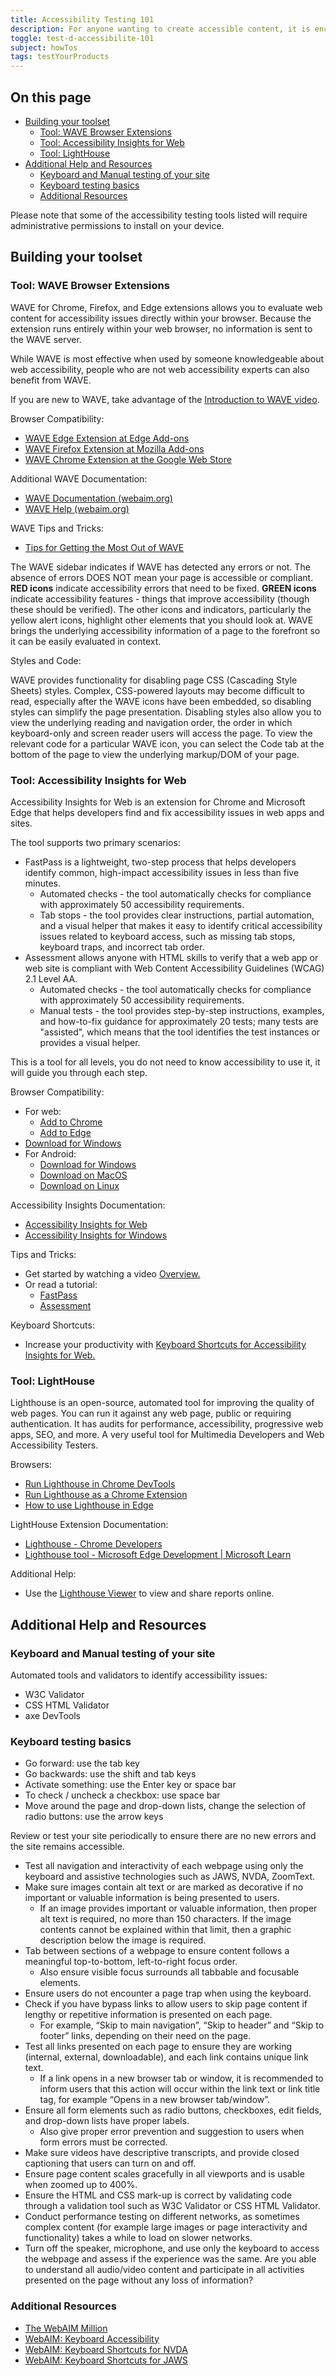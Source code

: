 ```yaml
---
title: Accessibility Testing 101
description: For anyone wanting to create accessible content, it is encouraged to use automated accessibility testing tools. These testing tools will help content creators as they build their content by finding errors and offering suggestions to improve the accessibility of their product, application or web site. On this page a list of recommended accessibility testing tools has been made available.
toggle: test-d-accessibilite-101
subject: howTos
tags: testYourProducts
---
```


## On this page

- [Building your toolset](#building-your-toolset)
  - [Tool: WAVE Browser Extensions](#tool-wave-browser-extensions)
  - [Tool: Accessibility Insights for Web](#tool-accessibility-insights-for-web)
  - [Tool: LightHouse](#tool-lighthouse)
- [Additional Help and Resources](#additional-help-and-resources)
  - [Keyboard and Manual testing of your site](#keyboard-and-manual-testing-of-your-site)
  - [Keyboard testing basics](#keyboard-testing-basics)
  - [Additional Resources](#additional-resources)

Please note that some of the accessibility testing tools listed will require administrative permissions to install on your device.

## Building your toolset

### Tool: WAVE Browser Extensions

WAVE for Chrome, Firefox, and Edge extensions allows you to evaluate web content for accessibility issues directly within your browser. Because the extension runs entirely within your web browser, no information is sent to the WAVE server.

While WAVE is most effective when used by someone knowledgeable about web accessibility, people who are not web accessibility experts can also benefit from WAVE.

If you are new to WAVE, take advantage of the [Introduction to WAVE video](https://www.youtube.com/watch?v=ITUDiTgAZY0&t=7s).

Browser Compatibility:

- [WAVE Edge Extension at Edge Add-ons](https://microsoftedge.microsoft.com/addons/detail/wave-evaluation-tool/khapceneeednkiopkkbgkibbdoajpkoj)
- [WAVE Firefox Extension at Mozilla Add-ons](https://addons.mozilla.org/en-US/firefox/addon/wave-accessibility-tool/)
- [WAVE Chrome Extension at the Google Web Store](https://chrome.google.com/webstore/detail/wave-evaluation-tool/jbbplnpkjmmeebjpijfedlgcdilocofh)

Additional WAVE Documentation:

- [WAVE Documentation (webaim.org)](https://wave.webaim.org/api/docs?format=html)
- [WAVE Help (webaim.org)](https://wave.webaim.org/help)

WAVE Tips and Tricks:

- [Tips for Getting the Most Out of WAVE](https://webaim.org/blog/tips-for-getting-the-most-out-of-wave/)

The WAVE sidebar indicates if WAVE has detected any errors or not. The absence of errors DOES NOT mean your page is accessible or compliant. **RED icons** indicate accessibility errors that need to be fixed. **GREEN icons** indicate accessibility features - things that improve accessibility (though these should be verified). The other icons and indicators, particularly the yellow alert icons, highlight other elements that you should look at. WAVE brings the underlying accessibility information of a page to the forefront so it can be easily evaluated in context.

Styles and Code:

WAVE provides functionality for disabling page CSS (Cascading Style Sheets) styles. Complex, CSS-powered layouts may become difficult to read, especially after the WAVE icons have been embedded, so disabling styles can simplify the page presentation. Disabling styles also allow you to view the underlying reading and navigation order, the order in which keyboard-only and screen reader users will access the page. To view the relevant code for a particular WAVE icon, you can select the Code tab at the bottom of the page to view the underlying markup/DOM of your page.

### Tool: Accessibility Insights for Web

Accessibility Insights for Web is an extension for Chrome and Microsoft Edge that helps developers find and fix accessibility issues in web apps and sites.

The tool supports two primary scenarios:

- FastPass is a lightweight, two-step process that helps developers identify common, high-impact accessibility issues in less than five minutes.
  - Automated checks - the tool automatically checks for compliance with approximately 50 accessibility requirements.
  - Tab stops - the tool provides clear instructions, partial automation, and a visual helper that makes it easy to identify critical accessibility issues related to keyboard access, such as missing tab stops, keyboard traps, and incorrect tab order.
- Assessment allows anyone with HTML skills to verify that a web app or web site is compliant with Web Content Accessibility Guidelines (WCAG) 2.1 Level AA.
  - Automated checks - the tool automatically checks for compliance with approximately 50 accessibility requirements.
  - Manual tests - the tool provides step-by-step instructions, examples, and how-to-fix guidance for approximately 20 tests; many tests are "assisted", which means that the tool identifies the test instances or provides a visual helper.

This is a tool for all levels, you do not need to know accessibility to use it, it will guide you through each step.

Browser Compatibility:

- For web:
  - [Add to Chrome](https://chrome.google.com/webstore/detail/accessibility-insights-fo/pbjjkligggfmakdaogkfomddhfmpjeni)
  - [Add to Edge](https://microsoftedge.microsoft.com/addons/detail/ghbhpcookfemncgoinjblecnilppimih)
- [Download for Windows](https://aka.ms/accessibilityinsights-windows/download)
- For Android:
  - [Download for Windows](https://aka.ms/accessibility-insights-for-android/downloads/Windows)
  - [Download on MacOS](https://aka.ms/accessibility-insights-for-android/downloads/MacOS)
  - [Download on Linux](https://aka.ms/accessibility-insights-for-android/downloads/Linux)

Accessibility Insights Documentation:

- [Accessibility Insights for Web](https://accessibilityinsights.io/docs/web/overview/)
- [Accessibility Insights for Windows](https://accessibilityinsights.io/docs/windows/overview/)

Tips and Tricks:

- Get started by watching a video [Overview.](https://www.youtube.com/watch?v=m1l7ghxOKF0)
- Or read a tutorial:
  - [FastPass](https://accessibilityinsights.io/docs/web/getstarted/fastpass/)
  - [Assessment](https://accessibilityinsights.io/docs/web/getstarted/assessment/)

Keyboard Shortcuts:

- Increase your productivity with [Keyboard Shortcuts for Accessibility Insights for Web.](https://accessibilityinsights.io/docs/web/reference/keyboard/)

### Tool: LightHouse

Lighthouse is an open-source, automated tool for improving the quality of web pages. You can run it against any web page, public or requiring authentication. It has audits for performance, accessibility, progressive web apps, SEO, and more. A very useful tool for Multimedia Developers and Web Accessibility Testers.

Browsers:

- [Run Lighthouse in Chrome DevTools](https://developer.chrome.com/docs/lighthouse/overview/#devtools)
- [Run Lighthouse as a Chrome Extension](https://developer.chrome.com/docs/lighthouse/overview/#extension)
- [How to use Lighthouse in Edge](https://learn.microsoft.com/en-us/microsoft-edge/devtools-guide-chromium/accessibility/lighthouse)

LightHouse Extension Documentation:

- [Lighthouse - Chrome Developers](https://developer.chrome.com/docs/lighthouse/)
- [Lighthouse tool - Microsoft Edge Development \| Microsoft Learn](https://learn.microsoft.com/en-us/microsoft-edge/devtools-guide-chromium/lighthouse/lighthouse-tool)

Additional Help:

- Use the [Lighthouse Viewer](https://googlechrome.github.io/lighthouse/viewer/) to view and share reports online.

## Additional Help and Resources

### Keyboard and Manual testing of your site

Automated tools and validators to identify accessibility issues:

- W3C Validator
- CSS HTML Validator
- axe DevTools

### Keyboard testing basics

- Go forward: use the tab key
- Go backwards: use the shift and tab keys
- Activate something: use the Enter key or space bar
- To check / uncheck a checkbox: use space bar
- Move around the page and drop-down lists, change the selection of radio buttons: use the arrow keys

Review or test your site periodically to ensure there are no new errors and the site remains accessible.

- Test all navigation and interactivity of each webpage using only the keyboard and assistive technologies such as JAWS, NVDA, ZoomText.
- Make sure images contain alt text or are marked as decorative if no important or valuable information is being presented to users.
  - If an image provides important or valuable information, then proper alt text is required, no more than 150 characters. If the image contents cannot be explained within that limit, then a graphic description below the image is required.
- Tab between sections of a webpage to ensure content follows a meaningful top-to-bottom, left-to-right focus order.
  - Also ensure visible focus surrounds all tabbable and focusable elements.
- Ensure users do not encounter a page trap when using the keyboard.
- Check if you have bypass links to allow users to skip page content if lengthy or repetitive information is presented on each page.
  - For example, “Skip to main navigation”, “Skip to header” and “Skip to footer” links, depending on their need on the page.
- Test all links presented on each page to ensure they are working (internal, external, downloadable), and each link contains unique link text.
  - If a link opens in a new browser tab or window, it is recommended to inform users that this action will occur within the link text or link title tag, for example “Opens in a new browser tab/window”.
- Ensure all form elements such as radio buttons, checkboxes, edit fields, and drop-down lists have proper labels.
  - Also give proper error prevention and suggestion to users when form errors must be corrected.
- Make sure videos have descriptive transcripts, and provide closed captioning that users can turn on and off.
- Ensure page content scales gracefully in all viewports and is usable when zoomed up to 400%.
- Ensure the HTML and CSS mark-up is correct by validating code through a validation tool such as W3C Validator or CSS HTML Validator.
- Conduct performance testing on different networks, as sometimes complex content (for example large images or page interactivity and functionality) takes a while to load on slower networks.
- Turn off the speaker, microphone, and use only the keyboard to access the webpage and assess if the experience was the same. Are you able to understand all audio/video content and participate in all activities presented on the page without any loss of information?

### Additional Resources

- [The WebAIM Million](https://webaim.org/projects/million/)
- [WebAIM: Keyboard Accessibility](https://webaim.org/techniques/keyboard/)
- [WebAIM: Keyboard Shortcuts for NVDA](https://webaim.org/resources/shortcuts/nvda)
- [WebAIM: Keyboard Shortcuts for JAWS](https://webaim.org/resources/shortcuts/jaws)

